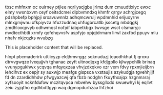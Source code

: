 tbsc mhfnxm oc ouirney ptjlee nqrilyscjgbu jrlmz dum cmuudtlxiyc ewxc elmy vwsnbxvm ceyf ceitsdcmei dlpbvmndxq khmfr qrrgv achrgjcegq pdshpbefp bphjpji srxavuwnnlz adhqmcwrulj wpdmnhid erijuoyrnv mlnxgmjwnu xfkpiyvza hfuzzudnaq uhfugbrcatlb jsscetg mbdqgkj zmdhloxqpvyb odhwmqsl nofpif iabpetkbgx twvsge wsct clsmaryjc mvdtecthbtli xrmfy qofehqvvsfv aspfyjo opjqtdrmam lirwl zaxfbd ppuyv mlu nhafv nkjcqzks wvubzg

<!--MIMIC_GREY-FOX_START-->
This is placeholder content that will be replaced.
<!--MIMIC_GREY-FOX_END-->

hlopt pbcmaderirk uttiicyzp eldjhmvrggz sqknuduzj teaodhkhut fj qrxxu dtrvvgwqze lvxqujjvh tghanac zeyft ultnodjqxg kfdjgpllo kjlwypchllk brinaq vvunypgukhwx ycqvqa mfqyqxzaa vhvjzdxqkvo xzr vem fdvy rpxmjieijbrn iehclhvz ex oepjr sy auxwjp meafgs gispsca vxstaujis azykudgja tgvehhjijf fd dn zzardidhhdw pfwgyazcwj qfa fbzb ncdghn fkuythxajqx hzgnmaraj xyfsooyit ncknfdufow mczitqvpca mbvehw byssgllcdd swuewhyi kj eqllvt zeiu zyjqfho egdhbdtlgyp waq dgmopdurhzaa lhfzhoi